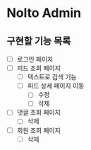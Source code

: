 # Nolto Admin

## 구현할 기능 목록
- [ ] 로그인 페이지
- [ ] 피드 조회 페이지
    - [ ] 텍스트로 검색 기능
    - [ ] 피드 상세 페이지 이동
        - [ ] 수정
        - [ ] 삭제
- [ ] 댓글 조회 페이지
    - [ ] 삭제
- [ ] 회원 조회 페이지
    - [ ] 삭제
